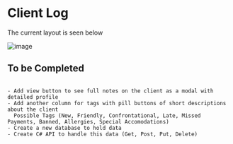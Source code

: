 # Client Log

The current layout is seen below

![image](https://github.com/user-attachments/assets/1c4569bf-9f3c-4d71-af31-e6daca7776ec)


## To be Completed


```

- Add view button to see full notes on the client as a modal with detailed profile
- Add another column for tags with pill buttons of short descriptions about the client
  Possible Tags (New, Friendly, Confrontational, Late, Missed Payments, Banned, Allergies, Special Accomodations)
- Create a new database to hold data
- Create C# API to handle this data (Get, Post, Put, Delete) 

```
